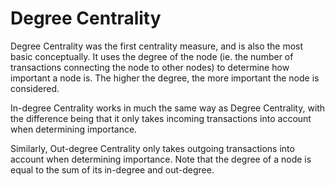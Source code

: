 # Degree Centrality

Degree Centrality was the first centrality measure, and is also the most
basic conceptually. It uses the degree of the node (ie. the number of
transactions connecting the node to other nodes) to determine how
important a node is. The higher the degree, the more important the node
is considered.

In-degree Centrality works in much the same way as Degree Centrality,
with the difference being that it only takes incoming transactions into
account when determining importance.

Similarly, Out-degree Centrality only takes outgoing transactions into
account when determining importance. Note that the degree of a node is
equal to the sum of its in-degree and out-degree.
